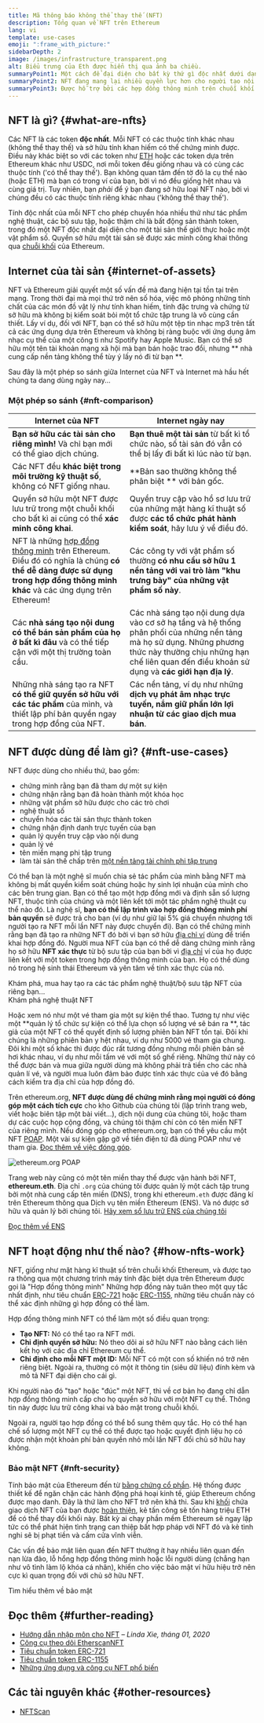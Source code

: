 ```yaml
---
title: Mã thông báo không thể thay thế (NFT)
description: Tổng quan về NFT trên Ethereum
lang: vi
template: use-cases
emoji: ":frame_with_picture:"
sidebarDepth: 2
image: /images/infrastructure_transparent.png
alt: Biểu trưng của Eth được hiển thị qua ảnh ba chiều.
summaryPoint1: Một cách để đại diện cho bất kỳ thứ gì độc nhất dưới dạng tài sản dựa trên Ethereum.
summaryPoint2: NFT đang mang lại nhiều quyền lực hơn cho người tạo nội dung hơn bao giờ hết.
summaryPoint3: Được hỗ trợ bởi các hợp đồng thông minh trên chuỗi khối Ethereum.
---
```


## NFT là gì? {#what-are-nfts}

Các NFT là các token **độc nhất**. Mỗi NFT có các thuộc tính khác nhau (không thể thay thế) và sở hữu tính khan hiếm có thể chứng minh được. Điều này khác biệt so với các token như [ETH](/glossary/#ether) hoặc các token dựa trên Ethereum khác như USDC, nơi mỗi token đều giống nhau và có cùng các thuộc tính ('có thể thay thế'). Bạn không quan tâm đến tờ đô la cụ thể nào (hoặc ETH) mà bạn có trong ví của bạn, bởi vì nó đều giống hệt nhau và cùng giá trị. Tuy nhiên, bạn _phải_ để ý bạn đang sở hữu loại NFT nào, bởi vì chúng đều có các thuộc tính riêng khác nhau ('không thể thay thế').

Tính độc nhất của mỗi NFT cho phép chuyển hóa nhiều thứ như tác phẩm nghệ thuật, các bộ sưu tập, hoặc thậm chí là bất động sản thành token, trong đó một NFT độc nhất đại diện cho một tài sản thế giới thực hoặc một vật phẩm số. Quyền sở hữu một tài sản sẽ được xác minh công khai thông qua [chuỗi khối](/glossary/#blockchain) của Ethereum.

<YouTube id="Xdkkux6OxfM" />

## Internet của tài sản {#internet-of-assets}

NFT và Ethereum giải quyết một số vấn đề mà đang hiện tại tồn tại trên mạng. Trong thời đại mà mọi thứ trở nên số hóa, việc mô phỏng những tính chất của các món đồ vật lý như tính khan hiếm, tính đặc trưng và chứng từ sở hữu mà không bị kiểm soát bỏi một tổ chức tập trung là vô cùng cần thiết. Lấy ví dụ, đối với NFT, bạn có thể sở hữu một tệp tin nhạc mp3 trên tất cả các ứng dụng dựa trên Ethereum và không bị ràng buộc với ứng dụng âm nhạc cụ thể của một công ti như Spotify hay Apple Music. Bạn có thể sở hữu một tên tài khoản mạng xã hội mà bạn bán hoặc trao đổi, nhưng ** nhà cung cấp nền tảng không thể tùy ý lấy nó đi từ bạn **.

Sau đây là một phép so sánh giữa Internet của NFT và Internet mà hầu hết chúng ta dang dùng ngày nay...

### Một phép so sánh {#nft-comparison}

| Internet của NFT                                                                                                                                                                                     | Internet ngày nay                                                                                                                                                                                                    |
| ---------------------------------------------------------------------------------------------------------------------------------------------------------------------------------------------------- | -------------------------------------------------------------------------------------------------------------------------------------------------------------------------------------------------------------------- |
| **Bạn sở hữu các tài sản cho riêng mình!** Và chỉ bạn mới có thể giao dịch chúng.                                                                                                                    | **Bạn thuê một tài sản** từ bất kì tổ chức nào, số tài sản đó vẫn có thể bị lấy đi bất kì lúc nào từ bạn.                                                                                                            |
| Các NFT đều **khác biệt trong môi trường kỹ thuật số**, không có NFT giống nhau.                                                                                                                     | **Bản sao thường không thể phân biệt ** với bản gốc.                                                                                                                                                                 |
| Quyền sở hữu một NFT được lưu trữ trong một chuỗi khối cho bất kì ai cũng có thể **xác minh công khai**.                                                                                             | Quyền truy cập vào hồ sơ lưu trữ của những mặt hàng kĩ thuật số được **các tổ chức phát hành kiểm soát**, hãy lưu ý về điều đó.                                                                                      |
| NFT là những [hợp đồng thông minh](/glossary/#smart-contract) trên Ethereum. Điều đó có nghĩa là chúng **có thể dễ dàng được sử dụng trong hợp đồng thông minh khác** và các ứng dụng trên Ethereum! | Các công ty với vật phẩm số thường **có nhu cầu sở hữu 1 nền tảng với vai trò làm "khu trưng bày" của những vật phẩm số này**.                                                                                       |
| Các **nhà sáng tạo nội dung có thể bán sản phẩm của họ ở bất kì đâu** và có thể tiếp cận với một thị trường toàn cầu.                                                                                | Các nhà sáng tạo nội dung dựa vào cơ sở hạ tầng và hệ thống phân phối của những nền tảng mà họ sử dụng. Những phương thức này thường chịu những hạn chế liên quan đến điều khoản sử dụng và **các giới hạn địa lý**. |
| Những nhà sáng tạo ra NFT **có thể giữ quyền sở hữu với các tác phẩm** của mình, và thiết lập phí bản quyền ngay trong hợp đồng của NFT.                                                             | Các nền tảng, ví dụ như những **dịch vụ phát âm nhạc trực tuyến, nắm giữ phần lớn lợi nhuận từ các giao dịch mua bán**.                                                                                              |

## NFT được dùng để làm gì? {#nft-use-cases}

NFT được dùng cho nhiều thứ, bao gồm:

- chứng minh rằng bạn đã tham dự một sự kiện
- chứng nhận rằng bạn đã hoàn thành một khóa học
- những vật phẩm sở hữu được cho các trò chơi
- nghệ thuật số
- chuyển hóa các tài sản thực thành token
- chứng nhận định danh trực tuyến của bạn
- quản lý quyền truy cập vào nội dung
- quản lý vé
- tên miền mạng phi tập trung
- làm tài sản thế chấp trên [một nền tảng tài chính phi tập trung](/glossary/#defi)

Có thể bạn là một nghệ sĩ muốn chia sẻ tác phẩm của mình bằng NFT mà không bị mất quyền kiểm soát chúng hoặc hy sinh lợi nhuận của mình cho các bên trung gian. Bạn có thể tạo một hợp đồng mới và định sẵn số lượng NFT, thuộc tính của chúng và một liên kết tới một tác phẩm nghệ thuật cụ thể nào đó. Là nghệ sĩ, **bạn có thể lập trình vào hợp đồng thông minh phí bản quyền** sẽ được trả cho bạn (ví dụ như giữ lại 5% giá chuyển nhượng tới người tạo ra NFT mỗi lần NFT này được chuyển đi). Bạn có thể chứng minh rằng bạn đã tạo ra những NFT đó bởi vì bạn sở hữu [địa chỉ ví](/glossary/#wallet) dùng để triển khai hợp đồng đó. Người mua NFT của bạn có thể dễ dàng chứng minh rằng họ sở hữu **NFT xác thực** từ bộ sưu tập của bạn bởi vì [địa chỉ](/glossary/#address) ví của họ được liên kết với một token trong hợp đồng thông minh của bạn. Họ có thể dùng nó trong hệ sinh thái Ethereum và yên tâm về tính xác thực của nó.

<InfoBanner shouldSpaceBetween emoji=":eyes:" mt="8">
  <div>Khám phá, mua hay tạo ra các tác phẩm nghệ thuật/bộ sưu tập NFT của riêng bạn...</div>
  <ButtonLink href="/dapps/?category=collectibles#explore">
    Khám phá nghệ thuật NFT
  </ButtonLink>
</InfoBanner>

Hoặc xem nó như một vé tham gia một sự kiện thể thao. Tương tự như việc một **quản lý tổ chức sự kiện có thể lựa chọn số lượng vé sẽ bán ra **, tác giả của một NFT có thể quyết định số lượng phiên bản NFT tồn tại. Đôi khi chúng là những phiên bản y hệt nhau, ví dụ như 5000 vé tham gia chung. Đôi khi một số khác thì được đúc rất tương đồng nhưng mỗi phiên bản sẽ hơi khác nhau, ví dụ như mỗi tấm vé với một số ghế riêng. Những thứ này có thể được bán và mua giữa người dùng mà không phải trả tiền cho các nhà quản lí vé, và người mua luôn đảm bảo được tính xác thực của vé đó bằng cách kiểm tra địa chỉ của hợp đồng đó.

Trên ethereum.org, **NFT được dùng để chứng minh rằng mọi người có đóng góp một cách tích cực** cho kho Github của chúng tôi (lập trình trang web, viết hoặc biên tập một bài viết...), dịch nội dung của chúng tôi, hoặc tham dự các cuộc họp cộng đồng, và chúng tôi thậm chí còn có tên miền NFT của riêng mình. Nếu đóng góp cho ethereum.org, bạn có thể yêu cầu một NFT [POAP](/glossary/#poap). Một vài sự kiện gặp gỡ về tiền điện tử đã dùng POAP như vé tham gia. [Đọc thêm về việc đóng góp](/contributing/#poap).

![ethereum.org POAP](./poap.png)

Trang web này cũng có một tên miền thay thế được vận hành bởi NFT, **ethereum.eth**. Địa chỉ `.org` của chúng tôi được quản lý một cách tập trung bởi một nhà cung cấp tên miền (DNS), trong khi ethereum`.eth` được đăng kí trên Ethereum thông qua Dịch vụ tên miền Ethereum (ENS). Và nó được sở hữu và quản lý bởi chúng tôi. [Hãy xem sổ lưu trữ ENS của chúng tôi](https://app.ens.domains/name/ethereum.eth)

[Đọc thêm về ENS](https://app.ens.domains)

<Divider />

## NFT hoạt động như thế nào? {#how-nfts-work}

NFT, giống như mặt hàng kĩ thuật số trên chuỗi khối Ethereum, và được tạo ra thông qua một chương trình máy tính đặc biệt dựa trên Ethereum được gọi là "Hợp đồng thông minh" Những hợp đồng này tuân theo một quy tắc nhất định, như tiêu chuẩn [ERC-721](/glossary/#erc-721) hoặc [ERC-1155](/glossary/#erc-1155), những tiêu chuẩn này có thể xác định những gì hợp đồng có thể làm.

Hợp đồng thông minh NFT có thể làm một số điều quan trọng:

- **Tạo NFT:** Nó có thể tạo ra NFT mới.
- **Chỉ định quyền sở hữu:** Nó theo dõi ai sở hữu NFT nào bằng cách liên kết họ với các địa chỉ Ethereum cụ thể.
- **Chỉ định cho mỗi NFT một ID:** Mỗi NFT có một con số khiến nó trở nên riêng biệt. Ngoài ra, thường có một ít thông tin (siêu dữ liệu) đính kèm và mô tả NFT đại diện cho cái gì.

Khi người nào đó "tạo" hoặc "đúc" một NFT, thì về cơ bản họ đang chỉ dẫn hợp đồng thông minh cấp cho họ quyền sở hữu với một NFT cụ thể. Thông tin này được lưu trữ công khai và bảo mật trong chuỗi khối.

Ngoài ra, người tạo hợp đồng có thể bổ sung thêm quy tắc. Họ có thể hạn chế số lượng một NFT cụ thể có thể được tạo hoặc quyết định liệu họ có được nhận một khoản phí bản quyền nhỏ mỗi lần NFT đổi chủ sở hữu hay không.

### Bảo mật NFT {#nft-security}

Tính bảo mật của Ethereum đến từ [bằng chứng cổ phần](/glossary/#pos). Hệ thống được thiết kế để ngăn chặn các hành động phá hoại kinh tế, giúp Ethereum chống được mạo danh. Đây là thứ làm cho NFT trở nên khả thi. Sau khi [khối](/glossary/#block) chứa giao dịch NFT của bạn được [hoàn thiện](/glossary/#finality), kẻ tấn công sẽ tốn hàng triệu ETH để có thể thay đổi khối này. Bất kỳ ai chạy phần mềm Ethereum sẽ ngay lập tức có thể phát hiện tình trạng can thiệp bất hợp pháp với NFT đó và kẻ tình nghi sẽ bị phạt tiền và cấm cửa vĩnh viễn.

Các vấn đề bảo mật liên quan đến NFT thường ít hay nhiều liên quan đến nạn lừa đảo, lỗ hổng hợp đồng thông minh hoặc lỗi người dùng (chẳng hạn như vô tình làm lộ khóa cá nhân), khiến cho việc bảo mật ví hữu hiệu trở nên cực kì quan trọng đối với chủ sở hữu NFT.

<ButtonLink href="/security/">
  Tìm hiểu thêm về bảo mật
</ButtonLink>

## Đọc thêm {#further-reading}

- [Hướng dẫn nhập môn cho NFT](https://linda.mirror.xyz/df649d61efb92c910464a4e74ae213c4cab150b9cbcc4b7fb6090fc77881a95d) – _Linda Xie, tháng 01, 2020_
- [Công cụ theo dõi EtherscanNFT](https://etherscan.io/nft-top-contracts)
- [Tiêu chuẩn token ERC-721](/developers/docs/standards/tokens/erc-721/)
- [Tiêu chuẩn token ERC-1155](/developers/docs/standards/tokens/erc-1155/)
- [Những ứng dụng và công cụ NFT phổ biến](https://www.ethereum-ecosystem.com/blockchains/ethereum/nfts)

## Các tài nguyên khác {#other-resources}

- [NFTScan](https://nftscan.com/)

<Divider />

<QuizWidget quizKey="nfts" />
